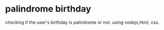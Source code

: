 #  palindrome birthday

checking if the user's birthday is palindrome or not.
using nodejs,html, css.